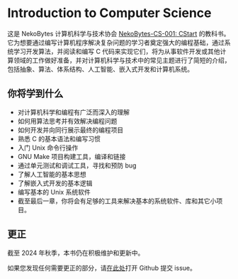 # Introduction to Computer Science

这是 NekoBytes 计算机科学与技术协会 [NekoBytes-CS-001: CStart](/2.编程模块/2.1%20CStart/2.1%20CStart) 的教科书。它为想要通过编写计算机程序解决复杂问题的学习者奠定强大的编程基础，通过系统学习开发算法，并阅读和编写 C 代码来实现它们，将为从事软件开发或其他计算领域的工作做好准备，并对计算机科学与技术中的常见主题进行了简短的介绍，包括抽象、算法、体系结构、人工智能、嵌入式开发和计算机系统。

## 你将学到什么

- 对计算机科学和编程有广泛而深入的理解
- 如何用算法思考并有效解决编程问题
- 如何开发并向同行展示最终的编程项目
- 熟悉 C 的基本语法和编写习惯
- 入门 Unix 命令行操作
- GNU Make 项目构建工具，编译和链接
- 通过单元测试和调试工具，寻找和预防 bug
- 了解人工智能的基本思想
- 了解嵌入式开发的基本逻辑
- 编写基本的 Unix 系统软件
- 截至最后一章，你将会有足够的工具来解决基本的系统软件、库和其它小项目。

## 更正

截至 2024 年秋季，本书仍在积极维护和更新中。

如果您发现任何需要更正的部分，请[在此处](https://github.com/camera-2018/hdu-cs-wiki/issues)打开 Github 提交 issue。
